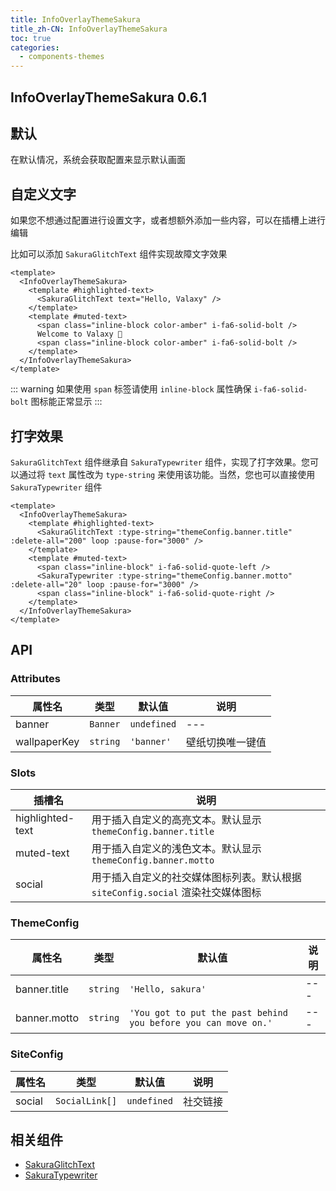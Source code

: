 ```yaml
---
title: InfoOverlayThemeSakura
title_zh-CN: InfoOverlayThemeSakura
toc: true
categories:
  - components-themes
---
```


## InfoOverlayThemeSakura <SupTag>0.6.1</SupTag>

## 默认

在默认情况，系统会获取配置来显示默认画面

<InfoOverlayThemeSakuraPG :demo="1" />

## 自定义文字

如果您不想通过配置进行设置文字，或者想额外添加一些内容，可以在插槽上进行编辑

比如可以添加 `SakuraGlitchText` 组件实现故障文字效果

<InfoOverlayThemeSakuraPG :demo="2" />

```vue
<template>
  <InfoOverlayThemeSakura>
    <template #highlighted-text>
      <SakuraGlitchText text="Hello, Valaxy" />
    </template>
    <template #muted-text>
      <span class="inline-block color-amber" i-fa6-solid-bolt />
      Welcome to Valaxy 🌌
      <span class="inline-block color-amber" i-fa6-solid-bolt />
    </template>
  </InfoOverlayThemeSakura>
</template>
```

::: warning
如果使用 `span` 标签请使用 `inline-block` 属性确保 <span class="inline-block color-amber" i-fa6-solid-bolt /> `i-fa6-solid-bolt` 图标能正常显示
:::

## 打字效果

`SakuraGlitchText` 组件继承自 `SakuraTypewriter` 组件，实现了打字效果。您可以通过将 `text` 属性改为 `type-string` 来使用该功能。当然，您也可以直接使用 `SakuraTypewriter` 组件

<InfoOverlayThemeSakuraPG :demo="3" />

```vue
<template>
  <InfoOverlayThemeSakura>
    <template #highlighted-text>
      <SakuraGlitchText :type-string="themeConfig.banner.title" :delete-all="200" loop :pause-for="3000" />
    </template>
    <template #muted-text>
      <span class="inline-block" i-fa6-solid-quote-left />
      <SakuraTypewriter :type-string="themeConfig.banner.motto" :delete-all="20" loop :pause-for="3000" />
      <span class="inline-block" i-fa6-solid-quote-right />
    </template>
  </InfoOverlayThemeSakura>
</template>
```

## API

### Attributes

| 属性名 | 类型 | 默认值 | 说明 |
| --- | --- | --- | --- |
| banner | `Banner` | `undefined` | --- |
| wallpaperKey | `string` | `'banner'` | 壁纸切换唯一键值 |

### Slots

| 插槽名 | 说明 |
| --- | --- |
| highlighted-text | 用于插入自定义的高亮文本。默认显示 `themeConfig.banner.title` |
| muted-text | 用于插入自定义的浅色文本。默认显示 `themeConfig.banner.motto` |
| social | 用于插入自定义的社交媒体图标列表。默认根据 `siteConfig.social` 渲染社交媒体图标 |

### ThemeConfig

| 属性名 | 类型 | 默认值 | 说明 |
| --- | --- | --- | --- |
| banner.title | `string` | `'Hello, sakura'` | --- |
| banner.motto | `string` | `'You got to put the past behind you before you can move on.'` | --- |

### SiteConfig

| 属性名 | 类型 | 默认值 | 说明 |
| --- | --- | --- | --- |
| social | `SocialLink[]` | `undefined` | 社交链接 |

## 相关组件

- [SakuraGlitchText](/components/SakuraGlitchText)
- [SakuraTypewriter](/components/SakuraTypewriter)
